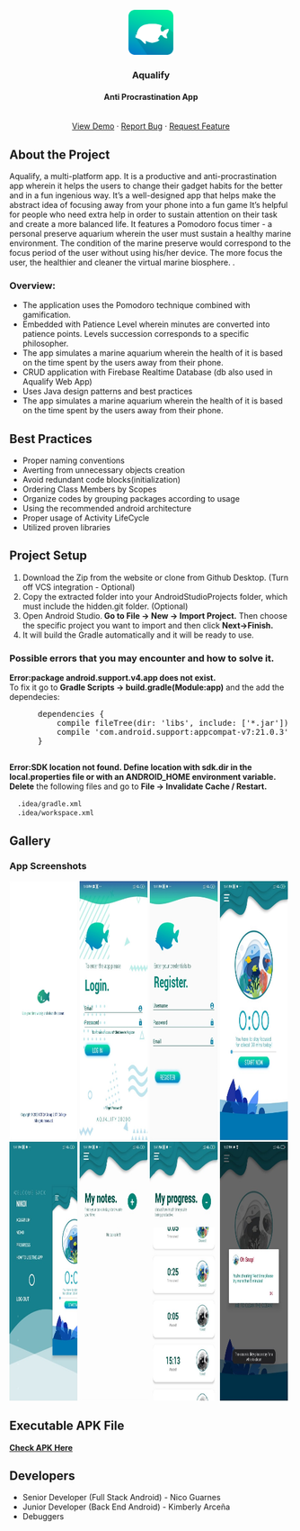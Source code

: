 <!-- PROJECT LOGO -->
<br />
<div align="center">
  <a href="https://github.com/othneildrew/Best-README-Template">
    <img src="assets/icon.png" alt="Logo" width="80" height="80">
  </a>

  <h3 align="center">Aqualify</h3>

  <p align="center">
    <h4 align="center">Anti Procrastination App</h4>
    <br />
    <a href="https://youtu.be/f29NcSyUpY0">View Demo</a>
    ·
    <a href="https://github.com/Kim-Arcena/Aqualify-App/issues">Report Bug</a>
    ·
    <a href="https://github.com/Kim-Arcena/Aqualify-App/issues">Request Feature</a>
  </p>
</div>

<div>
  <!-- ABOUT THE PROJECT -->
  <h2>About the Project</h2>

  <p>Aqualify, a multi-platform app. It is a productive and anti-procrastination app wherein it helps the users to change their gadget habits for the better and in a fun ingenious way. It’s a well-designed app that helps make the abstract idea of focusing away from your phone into a fun game It’s helpful for people who need extra help in order to sustain attention on their task and create a more balanced life. It features a Pomodoro focus timer - a personal preserve aquarium wherein the user must sustain a healthy marine environment. The condition of the marine preserve would correspond to the focus period of the user without using his/her device. The more focus the user, the healthier and cleaner the virtual marine biosphere.  .</p>

  <h3>Overview:</h3>

  <ul>
    <li>The application uses the Pomodoro technique combined with gamification.</li>
    <li>Embedded with Patience Level wherein minutes are converted into patience points. Levels succession corresponds to a specific philosopher.</li>
    <li>The app simulates a marine aquarium wherein the health of it is based on the time spent by the users away from their phone.</li>
    <li>CRUD application with Firebase Realtime Database (db also used in Aqualify Web App)</li>
    <li>Uses Java design patterns and best practices</li>
    <li>The app simulates a marine aquarium wherein the health of it is based on the time spent by the users away from their phone.</li>
  </ul>
</div>

<div>
  <!-- BEST PRACTICES -->
  <h2>Best Practices</h2>
    <ul>
      <li>Proper naming conventions</li>
      <li>Averting from unnecessary objects creation</li>
      <li>Avoid redundant code blocks(initialization)</li>
      <li>Ordering Class Members by Scopes</li>
      <li>Organize codes by grouping packages according to usage</li>
      <li>Using the recommended android architecture</li>
      <li>Proper usage of Activity LifeCycle</li>
      <li>Utilized proven libraries </li>
    </ul>
</div>

<div>
  <!-- PROJECT SETUP -->
  <h2>Project Setup</h2>
    <ol>
        <li>Download the Zip from the website or clone from Github Desktop. (Turn off VCS integration - Optional)</li>
        <li>Copy the extracted folder into your AndroidStudioProjects folder, which must include the hidden.git folder. (Optional)</li>
        <li>Open Android Studio.<b> Go to File -> New -> Import Project.</b> Then choose the specific project you want to import and then click <b> Next->Finish.</b></li>
        <li>It will build the Gradle automatically and it will be ready to use.</li>
    </ol>
    <h3>Possible errors that you may encounter and how to solve it.</h3>
    <p><b>Error:package android.support.v4.app does not exist. </b><br>To fix it go to <b>Gradle Scripts -> build.gradle(Module:app)</b> and the add the dependecies:</p>  
    <pre>
      dependencies {      
          compile fileTree(dir: 'libs', include: ['*.jar'])  
          compile 'com.android.support:appcompat-v7:21.0.3'  
      }
     </pre>
     <p><b>Error:SDK location not found. Define location with sdk.dir in the local.properties file or with an ANDROID_HOME environment variable.</b>
       <br><b>Delete</b> the following files and go to <b>File -> Invalidate Cache / Restart.</b></p>
     
      .idea/gradle.xml
      .idea/workspace.xml
     
 
</div>

<div>
  <!-- APP SCREENSHOT -->
  <h2>Gallery</h2>
  <h3>App Screenshots</h3>
  <img src="assets/splashScreen.png" alt="Splash Screen" width="24%" height="460">
  <img src="assets/login.png" alt="Login" width="24%" height="460" >
  <img src="assets/register.png" alt="Register" width="24%" height="460">
  <img src="assets/mainActivity.png" alt="Main Activity" width="24%" height="460">
  <br>
  <img src="assets/sidebarMenu.png" alt="Side Bar Menu" width="24%" height="460">
  <img src="assets/notes.png" alt="Notes" width="24%" height="460" >
  <img src="assets/progress.png" alt="Register" width="24%" height="460">
  <img src="assets/antiCheating.png" alt="Main Activity" width="24%" height="460">
  
</div>

<div>
  <!-- EXECUTABLE APK FILE -->
  <h2>Executable APK File</h2>
  <a href="https://drive.google.com/file/d/1aS5rgG3Q1YPQh17X_qqPdo0vHTX_taXd/view?usp=sharing"><strong>Check APK Here</strong></a> 
  
</div>


<div>
  <!-- DEVELOPERS -->
  <h2>Developers</h2>
  <ul>
      <li>Senior Developer (Full Stack Android) - Nico Guarnes </li>
      <li>Junior Developer (Back End Android) - Kimberly Arceña </li>
      <li>Debuggers
        <ol></ol>
      </li>
    </ul>
</div>

